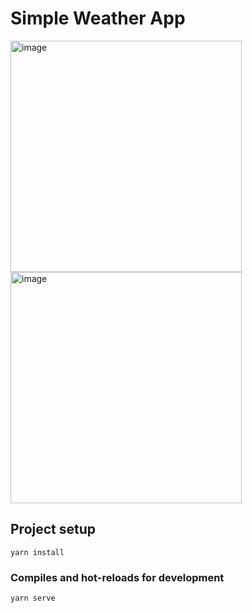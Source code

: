 # Simple Weather App

<img width="370" alt="image" src="https://github.com/phurinjeffy/Vue-Weather/assets/110296454/4184b6c4-509d-49ef-bb3d-48220938a846" >
<img width="370" alt="image" src="https://github.com/phurinjeffy/Vue-Weather/assets/110296454/4f30ec2e-96b0-4ba5-b616-199f4dd9a9ed" >

## Project setup
```
yarn install
```

### Compiles and hot-reloads for development
```
yarn serve
```
